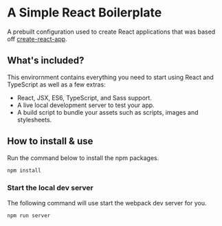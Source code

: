 
# A Simple React Boilerplate
A prebuilt configuration used to create React applications that was based off [create-react-app](https://github.com/facebook/create-react-app).

## What's included?
This envirornment contains everything you need to start using React and TypeScript as well as a few extras:
* React, JSX, ES6, TypeScript, and Sass support.
* A live local development server to test your app.
* A build script to bundle your assets such as scripts, images and stylesheets.

## How to install & use
Run the command below to install the npm packages.
```sh
npm install
```
### Start the local dev server
The following command will use start the webpack dev server for you.
```sh
npm run server
```

